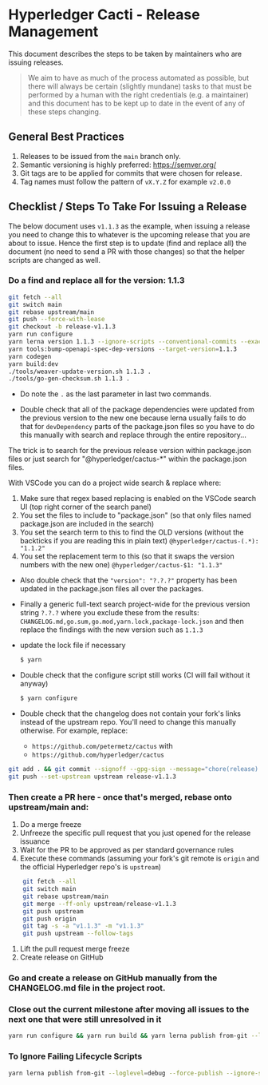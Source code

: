 # Hyperledger Cacti - Release Management

This document describes the steps to be taken by maintainers who are
issuing releases. 

> We aim to have as much of the process automated as
> possible, but there will always be certain (slightly mundane) tasks to that
> must be performed by a human with the right credentials (e.g. a maintainer)
> and this document has to be kept up to date in the event of any of these
>  steps changing.

## General Best Practices

1. Releases to be issued from the `main` branch only.
2. Semantic versioning is highly preferred: https://semver.org/
3. Git tags are to be applied for commits that were chosen for release.
4. Tag names must follow the pattern of `vX.Y.Z` for example `v2.0.0`

## Checklist / Steps To Take For Issuing a Release

The below document uses `v1.1.3` as the example, when issuing a release you need to change this to whatever is the upcoming release that you are about to issue.
Hence the first step is to update (find and replace all) the document (no need to send a PR with those changes) so that the helper scripts are changed as well.

### Do a find and replace all for the version: 1.1.3

```sh
git fetch --all
git switch main
git rebase upstream/main
git push --force-with-lease
git checkout -b release-v1.1.3
yarn run configure
yarn lerna version 1.1.3 --ignore-scripts --conventional-commits --exact --git-remote upstream --message="chore(release): publish %s" --no-push --no-git-tag-version --no-ignore-changes
yarn tools:bump-openapi-spec-dep-versions --target-version=1.1.3
yarn codegen
yarn build:dev
./tools/weaver-update-version.sh 1.1.3 .
./tools/go-gen-checksum.sh 1.1.3 .
```

- Do note the `.` as the last parameter in last two commands.

- Double check that all of the package dependencies were updated from the previous
version to the new one because lerna usually fails to do that for `devDependency` parts
of the package.json files so you have to do this manually with search and replace through
the entire repository...

The trick is to search for the previous release version within package.json 
files or just search for "@hyperledger/cactus-*" within the package.json files. 

With VSCode you can do a project wide search & replace where:
  1. Make sure that regex based replacing is enabled on the VSCode search UI (top right corner of the search panel)
  2. You set the files to include to "package.json" (so that only files named package.json are included in the search)
  3. You set the search term to this to find the OLD versions (without the backticks if you are reading this in plain text) `@hyperledger/cactus-(.*): "1.1.2"`
  4. You set the replacement term to this (so that it swaps the version numbers with the new one) `@hyperledger/cactus-$1: "1.1.3"`

- Also double check that the `"version": "?.?.?"` property has been updated in the package.json files all over the packages.

- Finally a generic full-text search project-wide for the previous version string `?.?.?` where you exclude these from the results: `CHANGELOG.md,go.sum,go.mod,yarn.lock,package-lock.json` and then replace the findings with the new version such as `1.1.3`

- update the lock file if necessary
    ```sh
    $ yarn
    ```

- Double check that the configure script still works (CI will fail without it anyway)
    ```sh
    $ yarn configure
    ```

- Double check that the changelog does not contain your fork's links instead of the upstream repo. You'll need to change this manually otherwise. For example, replace: 
    - `https://github.com/petermetz/cactus` 
    with 
    - `https://github.com/hyperledger/cactus`

```sh
git add . && git commit --signoff --gpg-sign --message="chore(release): publish v1.1.3"
git push --set-upstream upstream release-v1.1.3
```

### Then create a PR here - once that's merged, rebase onto upstream/main and:


1. Do a merge freeze
2. Unfreeze the specific pull request that you just opened for the release issuance
3. Wait for the PR to be approved as per standard governance rules
4. Execute these commands (assuming your fork's git remote is `origin` and the official Hyperledger repo's is `upstream`)
```sh
    git fetch --all
    git switch main
    git rebase upstream/main
    git merge --ff-only upstream/release-v1.1.3
    git push upstream
    git push origin
    git tag -s -a "v1.1.3" -m "v1.1.3"
    git push upstream --follow-tags
```
1. Lift the pull request merge freeze
2. Create release on GitHub

### Go and create a release on GitHub manually from the CHANGELOG.md file in the project root.

### Close out the current milestone after moving all issues to the next one that were still unresolved in it

```sh
yarn run configure && yarn run build && yarn lerna publish from-git --loglevel=debug --summary-file
```

### To Ignore Failing Lifecycle Scripts

```sh
yarn lerna publish from-git --loglevel=debug --force-publish --ignore-scripts --ignore-prepublish --summary-file
```
